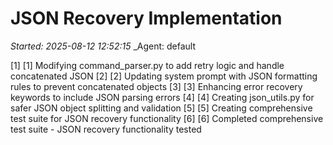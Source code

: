 # JSON Recovery Implementation
_Started: 2025-08-12 12:52:15_
_Agent: default

[1] [1] Modifying command_parser.py to add retry logic and handle concatenated JSON
[2] [2] Updating system prompt with JSON formatting rules to prevent concatenated objects
[3] [3] Enhancing error recovery keywords to include JSON parsing errors
[4] [4] Creating json_utils.py for safer JSON object splitting and validation
[5] [5] Creating comprehensive test suite for JSON recovery functionality
[6] [6] Completed comprehensive test suite - JSON recovery functionality tested
